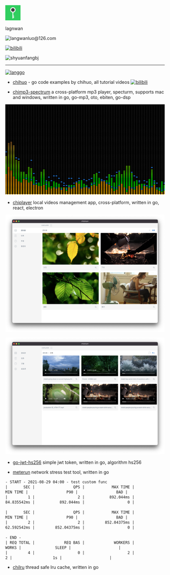 <img src="./icon.jpg" width="48">

lagnwan

![langwanluo@126.com](https://img.shields.io/badge/email-langwanluo%40126.com-brightgreen?logo=Mail.Ru)

[![bilibili](https://img.shields.io/badge/bilibili-401571418-brightgreen?logo=Bilibili)](https://space.bilibili.com/401571418)

![shyuanfangbj](https://img.shields.io/badge/weixin-shyuanfangbj-brightgreen?logo=wechat)

<hr />

[![langgo](https://github.com/langwan/langgo/blob/main/logo.png)](https://github.com/langwan/langgo)

* [chihuo](https://github.com/langwan/chihuo) - go code examples by chihuo, all tutorial videos
[![bilibili](https://img.shields.io/badge/bilibili-401571418-brightgreen?logo=Bilibili)](https://space.bilibili.com/401571418)

* [chimp3-spectrum](https://github.com/langwan/chimp3-spectrum) a cross-platform mp3 player, specturm, supports mac and windows, written in go, go-mp3, oto, ebiten, go-dsp

![](https://github.com/langwan/chimp3-spectrum/blob/main/images/a.png)

* [chiplayer](https://github.com/langwan/chiplayer) local videos management app, cross-platform, written in go, react, electron

![](https://github.com/langwan/chiplayer/blob/main/resources/img1.png)

![](https://github.com/langwan/chiplayer/blob/main/resources/img2.png)

* [go-jwt-hs256](https://github.com/langwan/go-jwt-hs256) simple jwt token, written in go, algorithm hs256

* [meterun](https://github.com/langwan/meterun) network stress test tool, written in go

```
- START - 2021-08-29 04:00 - test custom func
|       SEC |                 QPS |            MAX TIME |            MIN TIME |                 P90 |                 BAD |
|         1 |                   2 |           892.044ms |         84.835542ms |           892.044ms |                   0 |

|       SEC |                 QPS |            MAX TIME |            MIN TIME |                 P90 |                 BAD |
|         2 |                   2 |         852.04375ms |         62.592542ms |         852.04375ms |                   0 |

- END -
| REQ TOTAL |             REQ BAS |             WORKERS |               WORKS |               SLEEP |                     |
|         4 |                   0 |                   2 |                   2 |                  1s |                     |
```

* [chilru](https://github.com/langwan/chilru) thread safe lru cache, written in go



